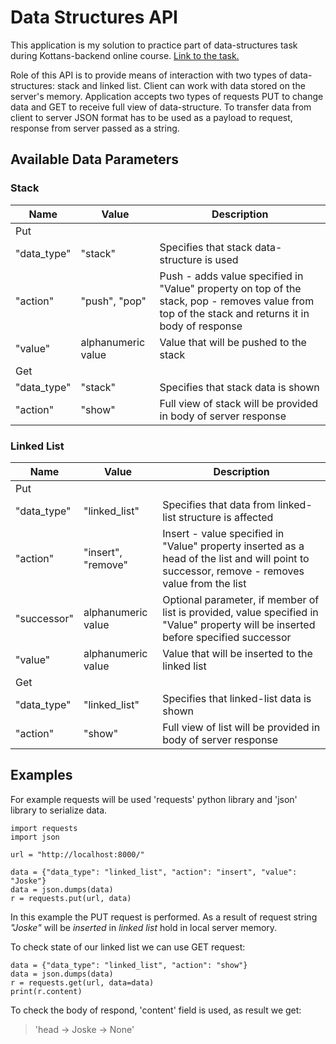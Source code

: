 # Data Structures API

This application is my solution to practice part of data-structures task during Kottans-backend online course. [Link to the task.](https://github.com/kottans/backend/blob/master/tasks/data-structures.md)

Role of this API is to provide means of interaction with two types of data-structures: stack and linked list. Client can work with data stored on the server's memory. Application accepts two types of requests PUT to change data and GET to receive full view of data-structure. To transfer data from client to server JSON format has to be used as a payload to request, response from server passed as a string.

## Available Data Parameters

### Stack

| Name        | Value              | Description                                                                                                                                       |
| ----------- | ------------------ | ------------------------------------------------------------------------------------------------------------------------------------------------- |
| Put         |
| "data_type" | "stack"            | Specifies that stack data-structure is used                                                                                                       |
| "action"    | "push", "pop"      | Push - adds value specified in "Value" property on top of the stack, pop - removes value from top of the stack and returns it in body of response |
| "value"     | alphanumeric value | Value that will be pushed to the stack                                                                                                            |
| Get         |
| "data_type" | "stack"            | Specifies that stack data is shown                                                                                                                |
| "action"    | "show"             | Full view of stack will be provided in body of server response                                                                                    |

### Linked List

| Name        | Value              | Description                                                                                                                                   |
| ----------- | ------------------ | --------------------------------------------------------------------------------------------------------------------------------------------- |
| Put         |
| "data_type" | "linked_list"      | Specifies that data from linked-list structure is affected                                                                                    |
| "action"    | "insert", "remove" | Insert - value specified in "Value" property inserted as a head of the list and will point to successor, remove - removes value from the list |
| "successor" | alphanumeric value | Optional parameter, if member of list is provided, value specified in "Value" property will be inserted before specified successor            |
| "value"     | alphanumeric value | Value that will be inserted to the linked list                                                                                                |
| Get         |
| "data_type" | "linked_list"      | Specifies that linked-list data is shown                                                                                                      |
| "action"    | "show"             | Full view of list will be provided in body of server response                                                                                 |

## Examples

For example requests will be used 'requests' python library and 'json' library to serialize data.

    import requests
    import json

    url = "http://localhost:8000/"

    data = {"data_type": "linked_list", "action": "insert", "value": "Joske"}
    data = json.dumps(data)
    r = requests.put(url, data)

In this example the PUT request is performed. As a result of request string _"Joske"_ will be _inserted_ in _linked list_ hold in local server memory.

To check state of our linked list we can use GET request:

    data = {"data_type": "linked_list", "action": "show"}
    data = json.dumps(data)
    r = requests.get(url, data=data)
    print(r.content)

To check the body of respond, 'content' field is used, as result we get:

> 'head -> Joske -> None'
